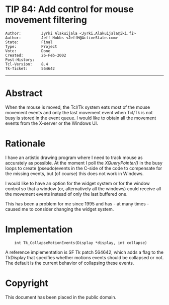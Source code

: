 # TIP 84: Add control for mouse movement filtering
	Author:         Jyrki Alakuijala <Jyrki.Alakuijala@iki.fi>
	Author:         Jeff Hobbs <JeffH@ActiveState.com>
	State:          Final
	Type:           Project
	Vote:           Done
	Created:        26-Feb-2002
	Post-History:   
	Tcl-Version:    8.4
	Tk-Ticket:      564642
-----

# Abstract

When the mouse is moved, the Tcl/Tk system eats most of the mouse
movement events and only the last movement event when Tcl/Tk is not
busy is stored in the event queue.  I would like to obtain all the
movement events from the X-server or the Windows UI.

# Rationale

I have an artistic drawing program where I need to track mouse as
accurately as possible.  At the moment I poll the _XQueryPointer\(\)_
in the busy loops to create \(pseudo\)events in the C-side of the code
to compensate for the missing events, but \(of course\) this does not
work in Windows.

I would like to have an option for the widget system or for the window
control so that a window \(or, alternatively all the windows\) could
receive all the movement events instead of only the last buffered one.

This has been a problem for me since 1995 and has - at many times -
caused me to consider changing the widget system.

# Implementation

	    int Tk_CollapseMotionEvents(Display *display, int collapse)

A reference implementation is SF Tk patch 564642, which adds a flag to the TkDisplay that specifies whether motions events should be collapsed or not.  The default is the current behavior of collapsing these events.

# Copyright

This document has been placed in the public domain.

